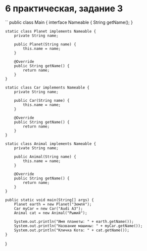 # 6 практическая, задание 3
``
public class Main {
    interface Nameable {
        String getName();
    }

    static class Planet implements Nameable {
        private String name;

        public Planet(String name) {
            this.name = name;
        }

        @Override
        public String getName() {
            return name;
        }
    }

    static class Car implements Nameable {
        private String name;

        public Car(String name) {
            this.name = name;
        }

        @Override
        public String getName() {
            return name;
        }
    }

    static class Animal implements Nameable {
        private String name;

        public Animal(String name) {
            this.name = name;
        }

        @Override
        public String getName() {
            return name;
        }
    }

    public static void main(String[] args) {
        Planet earth = new Planet("Земля");
        Car myCar = new Car("Audi A3");
        Animal cat = new Animal("Рыжий");

        System.out.println("Имя планеты: " + earth.getName());
        System.out.println("Название машины: " + myCar.getName());
        System.out.println("Кличка Кота: " + cat.getName());
    }
}
```
